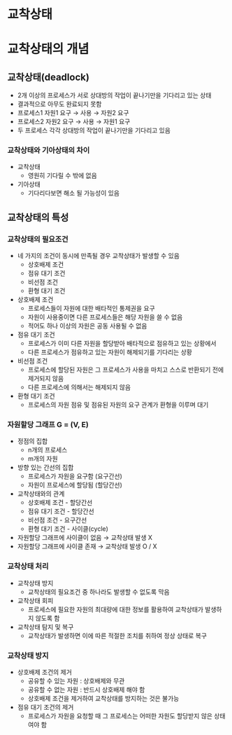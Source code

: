 # 교착상태

# 교착상태의 개념

## 교착상태(deadlock)

- 2개 이상의 프로세스가 서로 상대방의 작업이 끝나기만을 기다리고 있는 상태
- 결과적으로 아무도 완료되지 못함
- 프로세스1 자원1 요구 → 사용 → 자원2 요구
- 프로세스2 자원2 요구 → 사용 → 자원1 요구
- 두 프로세스 각각 상대방의 작업이 끝나기만을 기다리고 있음

### 교착상태와 기아상태의 차이

- 교착상태
  - 영원히 기다릴 수 밖에 없음
- 기아상태
  - 기다리다보면 해소 될 가능성이 있음

## 교착상태의 특성

### 교착상태의 필요조건

- 네 가지의 조건이 동시에 만족될 경우 교착상태가 발생할 수 있음
  - 상호배제 조건
  - 점유 대기 조건
  - 비선점 조건
  - 환형 대기 조건
- 상호배제 조건
  - 프로세스들이 자원에 대한 배타적인 통제권을 요구
  - 자원이 사용중이면 다른 프로세스들은 해당 자원을 쓸 수 없음
  - 적어도 하나 이상의 자원은 공동 사용될 수 없음
- 점유 대기 조건
  - 프로세스가 이미 다른 자원을 할당받아 배타적으로 점유하고 있는 상황에서
  - 다른 프로세스가 점유하고 있는 자원이 해제되기를 기다리는 상황
- 비선점 조건
  - 프로세스에 할당된 자원은 그 프로세스가 사용을 마치고 스스로 반환되기 전에 제거되지 않음
  - 다른 프로세스에 의해서는 해제되지 않음
- 환형 대기 조건
  - 프로세스의 자원 점유 및 점유된 자원의 요구 관계가 환형을 이루며 대기


### 자원할당 그래프 G = (V, E)

- 정점의 집합
  - n개의 프로세스
  - m개의 자원
- 방향 있는 간선의 집합
  - 프로세스가 자원을 요구함 (요구간선)
  - 자원이 프로세스에 할당됨 (할당간선)
- 교착상태와의 관계
  - 상호배제 조건 - 할당간선
  - 점유 대기 조건 - 할당간선
  - 비선점 조건 - 요구간선
  - 환형 대기 조건 - 사이클(cycle)
- 자원할당 그래프에 사이클이 없음 → 교착상태 발생 X
- 자원할당 그래프에 사이클 존재 → 교착상태 발생 O / X

### 교착상태 처리

- 교착상태 방지
  - 교착상태의 필요조건 중 하나라도 발생할 수 없도록 막음
- 교착상태 회피
  - 프로세스에 필요한 자원의 최대량에 대한 정보를 활용하여 교착상태가 발생하지 않도록 함
- 교착상태 탐지 및 복구
  - 교착상태가 발생하면 이에 따른 적절한 조치를 취하여 정상 상태로 복구

### 교착상태 방지

- 상호배제 조건의 제거
  - 공유할 수 있는 자원 : 상호배제와 무관
  - 공유할 수 없는 자원 : 반드시 상호배제 해야 함
  - 상호배제 조건을 제거하여 교착상태를 방지하는 것은 불가능
- 점유 대기 조건의 제거
  - 프로세스가 자원을 요청할 때 그 프로세스는 어떠한 자원도 할당받지 않은 상태여야 함